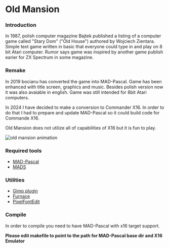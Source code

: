 Old Mansion
===========

### Introduction
In 1987, polish computer magazine Bajtek published a listing of a computer game called "Stary Dom" ("Old House") authored by Wojciech Zientara. Simple text game written in basic that everyone could type in and play on 8 bit Atari computer. Rumor says game was inspired by another game publish earier for ZX Spectrum in some magazine.

### Remake
In 2019 bocianu has converted the game into MAD-Pascal. Game has been enhanced with title screen, graphics and music. Besides polish version now it was also avaiable in english.
Game was still intended for 8bit Atari computers.

In 2024 I have decided to make a conversion to Commander X16. In order to do that I had to prepare and update MAD-Pascal so it could build code for Commande X16.

Old Mansion does not utilize all of capabilities of X16 but it is fun to play.

![old mansion animation](oldmansion.gif)

### Required tools

- [MAD-Pascal](https://github.com/MADRAFi/Mad-Pascal/tree/x16)
- [MADS](https://github.com/tebe6502/Mad-Assembler)

### Utilities
- [Gimp plugin](https://github.com/jestin/gimp-vera-tileset-plugin)
- [Furnace](https://tildearrow.org/furnace/)
- [PixelFontEdit](http://www.min.at/pixelfont)

### Compile
In order to compile you need to have MAD-Pascal with x16 target support.

**Please edit makefile to point to the path for MAD-Pascal base dir and X16 Emulator**